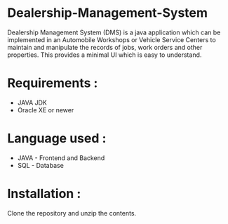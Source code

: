 # Dealership-Management-System
Dealership Management System (DMS) is a java  application which can be implemented in an Automobile Workshops or Vehicle Service Centers to maintain and manipulate the records of jobs, work orders and other properties. This provides a minimal UI which is easy to understand. 

# Requirements :<br>
<ul>
  <li> JAVA JDK </li>
  <li> Oracle XE or newer </li>
</ul>
  
# Language used : <br>
<ul>
  <li> JAVA - Frontend and Backend</li>
  <li> SQL - Database</li>
 </ul>

# Installation : <br>
Clone the repository and unzip the contents. 
